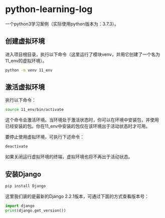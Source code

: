 # python-learning-log

一个python3学习案例（实际使用python版本为：3.7.3）。

## 创建虚拟环境

进入项目根目录，执行以下命令（这里运行了模块venv，并用它创建了一个名为11_env的虚拟环境）。

```bash
python -m venv 11_env
```

## 激活虚拟环境

执行以下命令：

```bash
source 11_env/bin/activate
```

这个命令会激活环境。当环境处于激活状态时，你可以在环境中安装包，并使用 已经安装的包。你在11_env中安装的包仅在该环境出于活动状态时才可用。

要停止使用虚拟环境，可执行下述命令：

```bash
deactivate
```

如果关闭运行虚拟环境的终端，虚拟环境也将不再出于活动状态。

## 安装Django

```bash
pip install Django
```

这里我们装的是最新的Django 2.2.1版本，可通过下面的方式查看版本号：

```python
import django
print(django.get_version())
```
